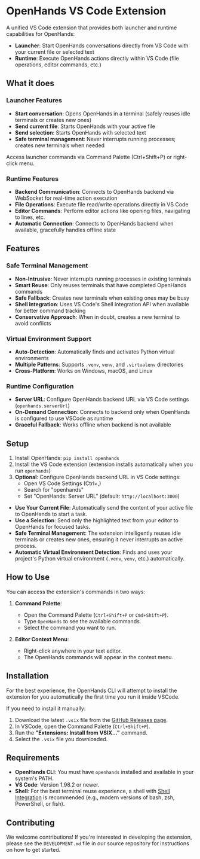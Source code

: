 # OpenHands VS Code Extension

A unified VS Code extension that provides both launcher and runtime capabilities for OpenHands:
- **Launcher**: Start OpenHands conversations directly from VS Code with your current file or selected text
- **Runtime**: Execute OpenHands actions directly within VS Code (file operations, editor commands, etc.)

## What it does

### Launcher Features
- **Start conversation**: Opens OpenHands in a terminal (safely reuses idle terminals or creates new ones)
- **Send current file**: Starts OpenHands with your active file
- **Send selection**: Starts OpenHands with selected text
- **Safe terminal management**: Never interrupts running processes; creates new terminals when needed

Access launcher commands via Command Palette (Ctrl+Shift+P) or right-click menu.

### Runtime Features
- **Backend Communication**: Connects to OpenHands backend via WebSocket for real-time action execution
- **File Operations**: Execute file read/write operations directly in VS Code
- **Editor Commands**: Perform editor actions like opening files, navigating to lines, etc.
- **Automatic Connection**: Connects to OpenHands backend when available, gracefully handles offline state

## Features

### Safe Terminal Management
- **Non-Intrusive**: Never interrupts running processes in existing terminals
- **Smart Reuse**: Only reuses terminals that have completed OpenHands commands
- **Safe Fallback**: Creates new terminals when existing ones may be busy
- **Shell Integration**: Uses VS Code's Shell Integration API when available for better command tracking
- **Conservative Approach**: When in doubt, creates a new terminal to avoid conflicts

### Virtual Environment Support
- **Auto-Detection**: Automatically finds and activates Python virtual environments
- **Multiple Patterns**: Supports `.venv`, `venv`, and `.virtualenv` directories
- **Cross-Platform**: Works on Windows, macOS, and Linux

### Runtime Configuration
- **Server URL**: Configure OpenHands backend URL via VS Code settings (`openhands.serverUrl`)
- **On-Demand Connection**: Connects to backend only when OpenHands is configured to use VSCode as runtime
- **Graceful Fallback**: Works offline when backend is not available

## Setup

1. Install OpenHands: `pip install openhands`
2. Install the VS Code extension (extension installs automatically when you run `openhands`)
3. **Optional**: Configure OpenHands backend URL in VS Code settings:
   - Open VS Code Settings (Ctrl+,)
   - Search for "openhands"
   - Set "OpenHands: Server URL" (default: `http://localhost:3000`)
- **Use Your Current File**: Automatically send the content of your active file to OpenHands to start a task.
- **Use a Selection**: Send only the highlighted text from your editor to OpenHands for focused tasks.
- **Safe Terminal Management**: The extension intelligently reuses idle terminals or creates new ones, ensuring it never interrupts an active process.
- **Automatic Virtual Environment Detection**: Finds and uses your project's Python virtual environment (`.venv`, `venv`, etc.) automatically.

## How to Use

You can access the extension's commands in two ways:

1.  **Command Palette**:
    - Open the Command Palette (`Ctrl+Shift+P` or `Cmd+Shift+P`).
    - Type `OpenHands` to see the available commands.
    - Select the command you want to run.

2.  **Editor Context Menu**:
    - Right-click anywhere in your text editor.
    - The OpenHands commands will appear in the context menu.

## Installation

For the best experience, the OpenHands CLI will attempt to install the extension for you automatically the first time you run it inside VSCode.

If you need to install it manually:
1.  Download the latest `.vsix` file from the [GitHub Releases page](https://github.com/All-Hands-AI/OpenHands/releases).
2.  In VSCode, open the Command Palette (`Ctrl+Shift+P`).
3.  Run the **"Extensions: Install from VSIX..."** command.
4.  Select the `.vsix` file you downloaded.

## Requirements

- **OpenHands CLI**: You must have `openhands` installed and available in your system's PATH.
- **VS Code**: Version 1.98.2 or newer.
- **Shell**: For the best terminal reuse experience, a shell with [Shell Integration](https://code.visualstudio.com/docs/terminal/shell-integration) is recommended (e.g., modern versions of bash, zsh, PowerShell, or fish).

## Contributing

We welcome contributions! If you're interested in developing the extension, please see the `DEVELOPMENT.md` file in our source repository for instructions on how to get started.
